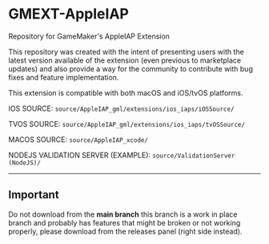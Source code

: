 # GMEXT-AppleIAP
Repository for GameMaker's AppleIAP Extension

This repository was created with the intent of presenting users with the latest version available of the extension (even previous to marketplace updates) and also provide a way for the community to contribute with bug fixes and feature implementation.

This extension is compatible with both macOS and iOS/tvOS platforms.

IOS SOURCE: `source/AppleIAP_gml/extensions/ios_iaps/iOSSource/`

TVOS SOURCE: `source/AppleIAP_gml/extensions/ios_iaps/tvOSSource/`

MACOS SOURCE: `source/AppleIAP_xcode/`

NODEJS VALIDATION SERVER (EXAMPLE): `source/ValidationServer (NodeJS)/`


---

## Important

Do not download from the **main branch** this branch is a work in place branch and probably has features that might be broken or not working properly, please download from the releases panel (right side instead).
